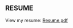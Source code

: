 ## RESUME
View my resume: 
[Resume.pdf](https://github.com/romaoeh/resume/files/11561388/Resume.pdf)

